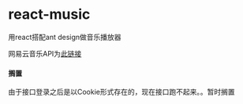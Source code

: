 # react-music
用react搭配ant design做音乐播放器

网易云音乐API为[此链接](https://binaryify.github.io/NeteaseCloudMusicApi/#/)

#### 搁置
由于接口登录之后是以Cookie形式存在的，现在接口跑不起来。。暂时搁置